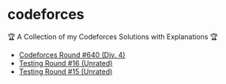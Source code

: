 # codeforces
🏆 A Collection of my Codeforces Solutions with Explanations 🏆

- [Codeforces Round #640 (Div. 4)](https://github.com/wingkwong/codeforces/tree/master/1352)
- [Testing Round #16 (Unrated)](https://github.com/wingkwong/codeforces/tree/master/1351)
- [Testing Round #15 (Unrated)](https://github.com/wingkwong/codeforces/tree/master/1177)